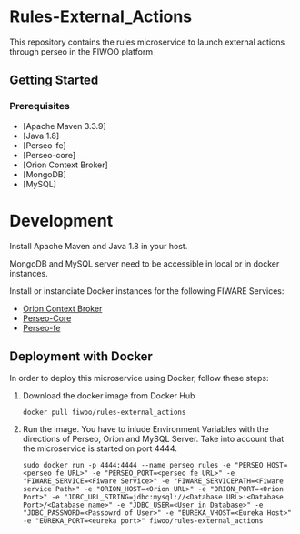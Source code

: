 # Rules-External_Actions
 This repository contains the rules microservice to launch external actions through perseo in the FIWOO platform 

## Getting Started

### Prerequisites

- [Apache Maven 3.3.9]
- [Java 1.8]
- [Perseo-fe]
- [Perseo-core]
- [Orion Context Broker]
- [MongoDB]
- [MySQL]

# Development

Install Apache Maven and Java 1.8 in your host.

MongoDB and MySQL server need to be accessible in local or in docker instances.

Install or instanciate Docker instances for the following FIWARE Services:

- [Orion Context Broker](https://fiware-orion.readthedocs.io/en/master/)
- [Perseo-Core](https://github.com/telefonicaid/perseo-core)
- [Perseo-fe](https://github.com/telefonicaid/perseo-fe)

## Deployment with Docker

In order to deploy this microservice using Docker, follow these steps:

1. Download the docker image from Docker Hub

	`docker pull fiwoo/rules-external_actions`

2. Run the image. You have to inlude Environment Variables with the directions of Perseo, Orion and MySQL Server. Take into account that the microservice is started on port 4444.

	`sudo docker run -p 4444:4444 --name perseo_rules -e "PERSEO_HOST=<perseo fe URL>" -e "PERSEO_PORT=<perseo fe URL>" -e "FIWARE_SERVICE=<Fiware Service>" -e "FIWARE_SERVICEPATH=<Fiware service Path>" -e "ORION_HOST=<Orion URL>" -e "ORION_PORT=<Orion Port>" -e "JDBC_URL_STRING=jdbc:mysql://<Database URL>:<Database Port>/<Database name>" -e "JDBC_USER=<User in Database>" -e "JDBC_PASSWORD=<Passowrd of User>" -e "EUREKA_VHOST=<Eureka Host>" -e "EUREKA_PORT=<eureka port>" fiwoo/rules-external_actions`
